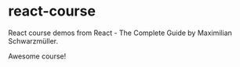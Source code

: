 # react-course

React course demos from React - The Complete Guide by Maximilian Schwarzmüller.

Awesome course!
